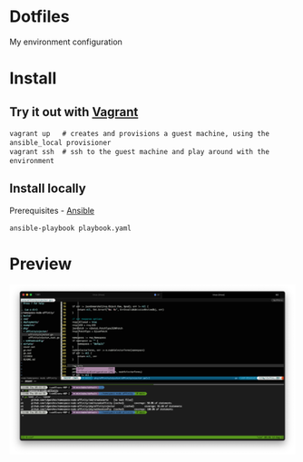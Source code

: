 # Dotfiles
My environment configuration

# Install

## Try it out with [Vagrant](https://www.vagrantup.com/) 

```
vagrant up   # creates and provisions a guest machine, using the ansible_local provisioner
vagrant ssh  # ssh to the guest machine and play around with the environment
```

## Install locally

Prerequisites - [Ansible](https://www.ansible.com/)
```
ansible-playbook playbook.yaml
```

# Preview

![preview](https://github.com/idgenchev/dotfiles/raw/main/env-screenshot.png "Preview")

